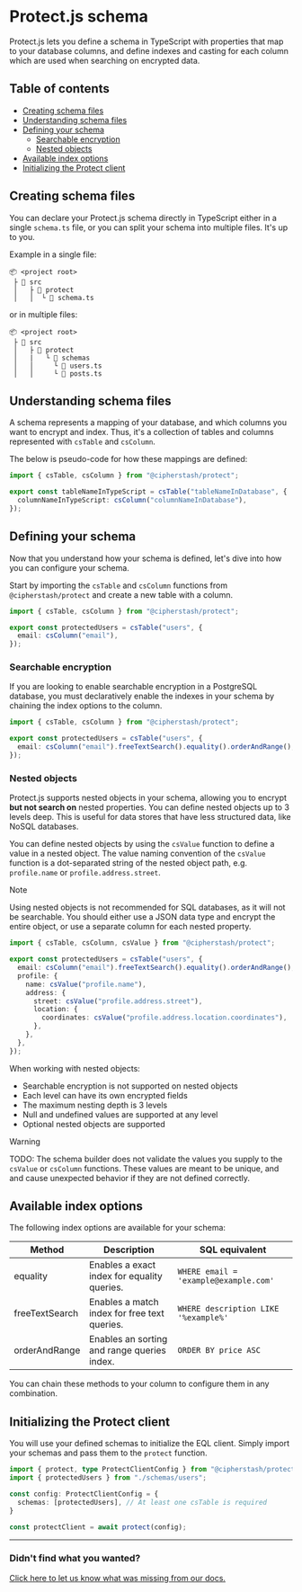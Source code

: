 # Protect.js schema

Protect.js lets you define a schema in TypeScript with properties that map to your database columns, and define indexes and casting for each column which are used when searching on encrypted data.

## Table of contents

- [Creating schema files](#creating-schema-files)
- [Understanding schema files](#understanding-schema-files)
- [Defining your schema](#defining-your-schema)
  - [Searchable encryption](#searchable-encryption)
  - [Nested objects](#nested-objects)
- [Available index options](#available-index-options)
- [Initializing the Protect client](#initializing-the-protect-client)

## Creating schema files

You can declare your Protect.js schema directly in TypeScript either in a single `schema.ts` file, or you can split your schema into multiple files. It's up to you.

Example in a single file:

```
📦 <project root>
 ├ 📂 src
 │   ├ 📂 protect
 │   │  └ 📜 schema.ts
```

or in multiple files:

```
📦 <project root>
 ├ 📂 src
 │   ├ 📂 protect
 │   |   └ 📂 schemas
 │   │     └ 📜 users.ts
 │   │     └ 📜 posts.ts
```

## Understanding schema files

A schema represents a mapping of your database, and which columns you want to encrypt and index. Thus, it's a collection of tables and columns represented with `csTable` and `csColumn`.

The below is pseudo-code for how these mappings are defined:

```ts
import { csTable, csColumn } from "@cipherstash/protect";

export const tableNameInTypeScript = csTable("tableNameInDatabase", {
  columnNameInTypeScript: csColumn("columnNameInDatabase"),
});
```

## Defining your schema

Now that you understand how your schema is defined, let's dive into how you can configure your schema.

Start by importing the `csTable` and `csColumn` functions from `@cipherstash/protect` and create a new table with a column.

```ts
import { csTable, csColumn } from "@cipherstash/protect";

export const protectedUsers = csTable("users", {
  email: csColumn("email"),
});
```

### Searchable encryption

If you are looking to enable searchable encryption in a PostgreSQL database, you must declaratively enable the indexes in your schema by chaining the index options to the column.

```ts
import { csTable, csColumn } from "@cipherstash/protect";

export const protectedUsers = csTable("users", {
  email: csColumn("email").freeTextSearch().equality().orderAndRange(),
});
```

### Nested objects

Protect.js supports nested objects in your schema, allowing you to encrypt **but not search on** nested properties. You can define nested objects up to 3 levels deep.
This is useful for data stores that have less structured data, like NoSQL databases.

You can define nested objects by using the `csValue` function to define a value in a nested object. The value naming convention of the `csValue` function is a dot-separated string of the nested object path, e.g. `profile.name` or `profile.address.street`.

> [!NOTE]
> Using nested objects is not recommended for SQL databases, as it will not be searchable.
> You should either use a JSON data type and encrypt the entire object, or use a separate column for each nested property.

```ts
import { csTable, csColumn, csValue } from "@cipherstash/protect";

export const protectedUsers = csTable("users", {
  email: csColumn("email").freeTextSearch().equality().orderAndRange(),
  profile: {
    name: csValue("profile.name"),
    address: {
      street: csValue("profile.address.street"),
      location: {
        coordinates: csValue("profile.address.location.coordinates"),
      },
    },
  },
});
```

When working with nested objects:
- Searchable encryption is not supported on nested objects
- Each level can have its own encrypted fields
- The maximum nesting depth is 3 levels
- Null and undefined values are supported at any level
- Optional nested objects are supported

> [!WARNING]
> TODO: The schema builder does not validate the values you supply to the `csValue` or `csColumn` functions.
> These values are meant to be unique, and and cause unexpected behavior if they are not defined correctly.

## Available index options

The following index options are available for your schema:

| **Method** | **Description** | **SQL equivalent** |
| ----------- | --------------- | ------------------ |
| equality   | Enables a exact index for equality queries. | `WHERE email = 'example@example.com'` |
| freeTextSearch   | Enables a match index for free text queries. | `WHERE description LIKE '%example%'` |
| orderAndRange   | Enables an sorting and range queries index. | `ORDER BY price ASC` |

You can chain these methods to your column to configure them in any combination.

## Initializing the Protect client

You will use your defined schemas to initialize the EQL client.
Simply import your schemas and pass them to the `protect` function.

```ts
import { protect, type ProtectClientConfig } from "@cipherstash/protect";
import { protectedUsers } from "./schemas/users";

const config: ProtectClientConfig = {
  schemas: [protectedUsers], // At least one csTable is required
}

const protectClient = await protect(config);
```
---

### Didn't find what you wanted?

[Click here to let us know what was missing from our docs.](https://github.com/cipherstash/protectjs/issues/new?template=docs-feedback.yml&title=[Docs:]%20Feedback%20on%schema.md)
